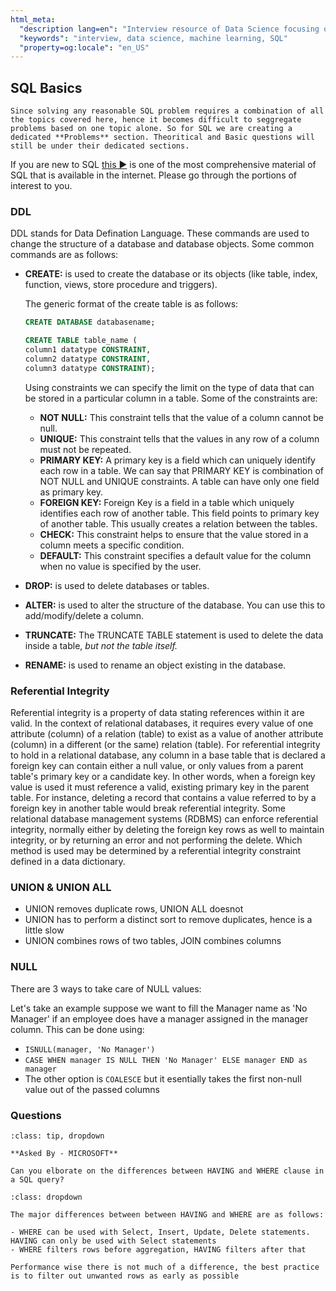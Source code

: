 ```yaml
---
html_meta:
  "description lang=en": "Interview resource of Data Science focusing on SQL, specifically the Basics."
  "keywords": "interview, data science, machine learning, SQL"
  "property=og:locale": "en_US"
---
```


## SQL Basics

```{note}
Since solving any reasonable SQL problem requires a combination of all the topics covered here, hence it becomes difficult to seggregate problems based on one topic alone. So for SQL we are creating a dedicated **Problems** section. Theoritical and Basic questions will still be under their dedicated sections.
```

If you are new to SQL [this ▶️](https://www.youtube.com/watch?v=7GVFYt6_ZFM&list=PL08903FB7ACA1C2FB) is one of the most comprehensive material of SQL that is available in the internet. Please go through the portions of interest to you.

### DDL

DDL stands for Data Defination Language. These commands are used to change the structure of a database and database objects.
Some common commands are as follows:
- **CREATE:** is used to create the database or its objects (like table, index, function, views, store procedure and triggers).

	The generic format of the create table is as follows:

	```sql
	CREATE DATABASE databasename;

	CREATE TABLE table_name (
	column1 datatype CONSTRAINT,
	column2 datatype CONSTRAINT,
	column3 datatype CONSTRAINT); 
	```

	Using constraints we can specify the limit on the type of data that can be stored in a particular column in a table. Some of the constraints are:

	- **NOT NULL:** This constraint tells that the value of a column cannot be null.
	- **UNIQUE:** This constraint tells that the values in any row of a column must not be repeated.
	- **PRIMARY KEY:** A primary key is a field which can uniquely identify each row in a table. We can say that PRIMARY KEY is combination of NOT NULL and UNIQUE constraints. A table can have only one field as primary key.
	- **FOREIGN KEY:** Foreign Key is a field in a table which uniquely identifies each row of another table. This field points to primary key of another table. This usually creates a relation between the tables.
	- **CHECK:** This constraint helps to ensure that the value stored in a column meets a specific condition.
	- **DEFAULT:** This constraint specifies a default value for the column when no value is specified by the user.

- **DROP:** is used to delete databases or tables.
- **ALTER:** is used to alter the structure of the database. You can use this to add/modify/delete a column.
- **TRUNCATE:** The TRUNCATE TABLE statement is used to delete the data inside a table, *but not the table itself.*
- **RENAME:** is used to rename an object existing in the database.

### Referential Integrity

Referential integrity is a property of data stating references within it are valid. In the context of relational databases, it requires every value of one attribute (column) of a relation (table) to exist as a value of another attribute (column) in a different (or the same) relation (table).
For referential integrity to hold in a relational database, any column in a base table that is declared a foreign key can contain either a null value, or only values from a parent table's primary key or a candidate key. In other words, when a foreign key value is used it must reference a valid, existing primary key in the parent table. For instance, deleting a record that contains a value referred to by a foreign key in another table would break referential integrity. Some relational database management systems (RDBMS) can enforce referential integrity, normally either by deleting the foreign key rows as well to maintain integrity, or by returning an error and not performing the delete. Which method is used may be determined by a referential integrity constraint defined in a data dictionary.

### UNION & UNION ALL

- UNION removes duplicate rows, UNION ALL doesnot
- UNION has to perform a distinct sort to remove duplicates, hence is a little slow
- UNION combines rows of two tables, JOIN combines columns

### NULL

There are 3 ways to take care of NULL values:

Let's take an example suppose we want to fill the Manager name as 'No Manager' if an employee does have a manager assigned in the manager column. This can be done using:
- ``` ISNULL(manager, 'No Manager') ```
- ``` CASE WHEN manager IS NULL THEN 'No Manager' ELSE manager END as manager ```
- The other option is ``` COALESCE ``` but it esentially takes the first non-null value out of the passed columns



### Questions

```{admonition} Problem: [MICROSOFT] HAVING vs WHERE
:class: tip, dropdown

**Asked By - MICROSOFT**

Can you elborate on the differences between HAVING and WHERE clause in a SQL query?

```

```{admonition} Solution:
:class: dropdown

The major differences between between HAVING and WHERE are as follows:

- WHERE can be used with Select, Insert, Update, Delete statements. HAVING can only be used with Select statements
- WHERE filters rows before aggregation, HAVING filters after that

Performance wise there is not much of a difference, the best practice is to filter out unwanted rows as early as possible
```
